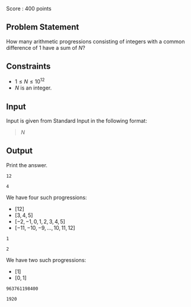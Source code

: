 Score : $400$ points

## Problem Statement

How many arithmetic progressions consisting of integers with a common difference of $1$ have a sum of $N$?

## Constraints

- $1 \leq N \leq 10^{12}$
- $N$ is an integer.

## Input

Input is given from Standard Input in the following format:

> $N$

## Output

Print the answer.

```input1
12
```

```output1
4
```

We have four such progressions:

- $[12]$
- $[3, 4, 5]$
- $[-2, -1, 0, 1, 2, 3, 4, 5]$
- $[-11, -10, -9, \dots, 10, 11, 12]$

```input2
1
```

```output2
2
```

We have two such progressions:

- $[1]$
- $[0, 1]$

```input3
963761198400
```

```output3
1920
```
